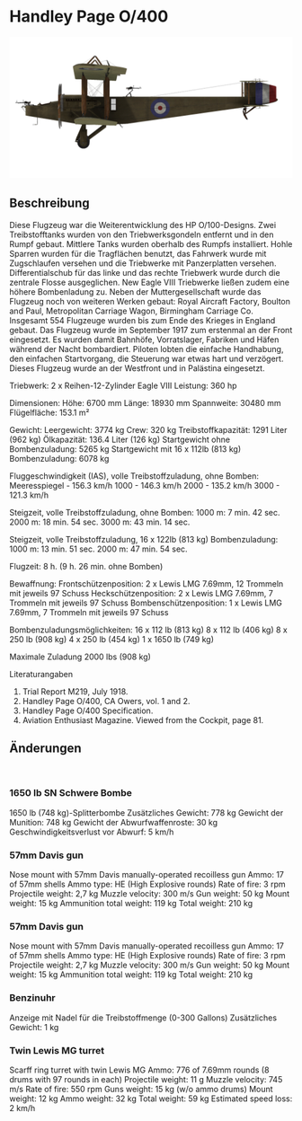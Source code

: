 # Handley Page O/400

![handleypage400](../images/handleypage400.png)

## Beschreibung

Diese Flugzeug war die Weiterentwicklung des HP O/100-Designs. Zwei Treibstofftanks wurden von den Triebwerksgondeln entfernt und in den Rumpf gebaut. Mittlere Tanks wurden oberhalb des Rumpfs installiert. Hohle Sparren wurden für die Tragflächen benutzt, das Fahrwerk wurde mit Zugschlaufen versehen und die Triebwerke mit Panzerplatten versehen. Differentialschub für  das linke und das rechte Triebwerk wurde durch die zentrale Flosse ausgeglichen. New Eagle VIII Triebwerke ließen zudem eine höhere Bombenladung zu. Neben der Muttergesellschaft wurde das Flugzeug noch von weiteren Werken gebaut: Royal Aircraft Factory, Boulton and Paul, Metropolitan Carriage Wagon, Birmingham Carriage Co. Insgesamt 554 Flugzeuge wurden bis zum Ende des Krieges in England gebaut.
Das Flugzeug wurde im September 1917 zum erstenmal an der Front eingesetzt. Es wurden damit  Bahnhöfe, Vorratslager, Fabriken und Häfen während der Nacht bombardiert. Piloten lobten die einfache Handhabung, den einfachen Startvorgang, die Steuerung war etwas hart und verzögert.
Dieses Flugzeug wurde an der Westfront und in Palästina eingesetzt.


Triebwerk: 2 x  Reihen-12-Zylinder Eagle VIII
Leistung: 360 hp

Dimensionen:
Höhe: 6700 mm
Länge: 18930 mm
Spannweite: 30480 mm
Flügelfläche: 153.1 m²

Gewicht:
Leergewicht: 3774 kg 
Crew: 320 kg
Treibstoffkapazität: 1291 Liter (962 kg)
Ölkapazität: 136.4 Liter (126 kg)
Startgewicht ohne Bombenzuladung: 5265 kg
Startgewicht mit 16 x 112lb (813 kg) Bombenzuladung: 6078 kg

Fluggeschwindigkeit (IAS), volle Treibstoffzuladung, ohne Bomben:
Meeresspiegel - 156.3 km/h
1000 - 146.3 km/h
2000 - 135.2 km/h
3000 - 121.3 km/h

Steigzeit, volle Treibstoffzuladung, ohne Bomben:
1000 m: 7 min. 42 sec.
2000 m: 18 min. 54 sec.
3000 m: 43 min. 14 sec.

Steigzeit, volle Treibstoffzuladung, 16 x 122lb (813 kg) Bombenzuladung:
1000 m: 13 min. 51 sec.
2000 m: 47 min. 54 sec.

Flugzeit: 8 h. (9 h. 26 min. ohne Bomben)

Bewaffnung:
Frontschützenposition: 2 х Lewis LMG 7.69mm, 12 Trommeln mit jeweils 97 Schuss
Heckschützenposition: 2 х Lewis LMG 7.69mm, 7 Trommeln mit jeweils 97 Schuss
Bombenschützenposition: 1 х Lewis LMG 7.69mm, 7 Trommeln mit jeweils 97 Schuss

Bombenzuladungsmöglichkeiten:
16 x 112 lb (813 kg)
8 x 112 lb (406 kg)
8 x 250 lb (908 kg)
4 x 250 lb (454 kg)
1 x 1650 lb (749 kg)

Maximale Zuladung 2000 lbs (908 kg)

Literaturangaben
1) Trial Report M219, July 1918.
2) Handley Page O/400, CA Owers, vol. 1 and 2.
3) Handley Page O/400 Specification.
4) Aviation Enthusiast Magazine. Viewed from the Cockpit, page 81.

## Änderungen
﻿


### 1650 lb SN Schwere Bombe

1650 lb (748 kg)-Splitterbombe
Zusätzliches Gewicht: 778 kg
Gewicht der Munition: 748 kg
Gewicht der Abwurfwaffenroste: 30 kg
Geschwindigkeitsverlust vor Abwurf: 5 km/h


### 57mm Davis gun

Nose mount with 57mm Davis manually-operated recoilless gun
Ammo: 17 of 57mm shells
Ammo type: HE (High Explosive rounds)
Rate of fire: 3 rpm
Projectile weight: 2,7 kg
Muzzle velocity: 300 m/s
Gun weight: 50 kg
Mount weight: 15 kg
Ammunition total weight: 119 kg
Total weight: 210 kg


### 57mm Davis gun

Nose mount with 57mm Davis manually-operated recoilless gun
Ammo: 17 of 57mm shells
Ammo type: HE (High Explosive rounds)
Rate of fire: 3 rpm
Projectile weight: 2,7 kg
Muzzle velocity: 300 m/s
Gun weight: 50 kg
Mount weight: 15 kg
Ammunition total weight: 119 kg
Total weight: 210 kg


### Benzinuhr

Anzeige mit Nadel für die Treibstoffmenge (0-300 Gallons)
Zusätzliches Gewicht: 1 kg


### Twin Lewis MG turret

Scarff ring turret with twin Lewis MG
Ammo: 776 of 7.69mm rounds (8 drums with 97 rounds in each)
Projectile weight: 11 g
Muzzle velocity: 745 m/s
Rate of fire: 550 rpm
Guns weight: 15 kg (w/o ammo drums)
Mount weight: 12 kg
Ammo weight: 32 kg
Total weight: 59 kg
Estimated speed loss: 2 km/h
